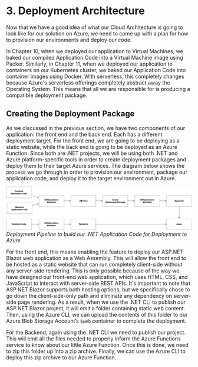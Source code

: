 # 3. Deployment Architecture

Now that we have a good idea of what our Cloud Architecture is going to look like for our solution on Azure, we need to come up with a plan for how to provision our environments and deploy our code.

In Chapter 10, when we deployed our application to Virtual Machines, we baked our compiled Application Code into a Virtual Machine image using Packer. Similarly, in Chapter 11, when we deployed our application to containers on our Kubernetes cluster, we baked our Application Code into container images using Docker. With serverless, this completely changes because Azure's serverless offerings completely abstract away the Operating System. This means that all we are responsible for is producing a compatible deployment package.

## Creating the Deployment Package

As we discussed in the previous section, we have two components of our application: the front end and the back end. Each has a different deployment target. For the front end, we are going to be deploying as a static website, while the back end is going to be deployed as an Azure Function. Since both are .NET projects, we will be using both .NET and Azure platform-specific tools in order to create deployment packages and deploy them to their target Azure services. The diagram below shows the process we go through in order to provision our environment, package our application code, and deploy it to the target environment out in Azure.

![Resource][image-1]
_Deployment Pipeline to build our .NET Application Code for Deployment to Azure_

For the front end, this means enabling the feature to deploy our ASP.NET Blazor web application as a Web Assembly. This will allow the front end to be hosted as a static website that can run completely client-side without any server-side rendering. This is only possible because of the way we have designed our front-end web application, which uses HTML, CSS, and JavaScript to interact with server-side REST APIs. It's important to note that ASP.NET Blazor supports both hosting options, but we specifically chose to go down the client-side-only path and eliminate any dependency on server-side page rendering. As a result, when we use the .NET CLI to publish our ASP.NET Blazor project, it will emit a folder containing static web content. Then, using the Azure CLI, we can upload the contents of this folder to our Azure Blob Storage Account’s `$web` container to complete the deployment.

For the Backend, again using the .NET CLI we need to publish our project. This will emit all the files needed to properly inform the Azure Functions service to know about our little Azure Function. Once this is done, we need to zip this folder up into a zip archive. Finally, we can use the Azure CLI to deploy this zip archive to our Azure Function.

[image-1]:	../images/CICD-Terraform-Apply.png